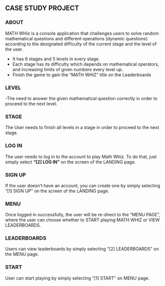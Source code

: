 ## CASE STUDY PROJECT

### ABOUT
MATH WHiz is a console application that challenges users to solve random mathematical questions and different operations (dynamic questions) according to the designated difficulty of the current stage and the level of the user.
- It has 6 stages and 5 levels in every stage.
- Each stage has its difficulty which depends on mathematical operators, and increasing limits of given numbers every level up.
- Finish the game to gain the “MATH WHIZ” title on the Leaderboards
    
    
### LEVEL
<p>-The need to answer the given mathematical question correctly in order to proceed to the next level.
    </p> 

<h3>STAGE</h3>
    </p> The User needs to finish all levels in a stage in order to proceed to the next stage.
    </p> 

<h3>LOG IN</h3>
    <p> The user needs to log in to the account to play Math Whiz. To do that, just simply select <b>“[2] LOG IN”</b> on the screen of the LANDING page.
    </p> 

<h3>SIGN UP</h3>
    <p>If the user doesn’t have an account, you can create one by simply selecting “[1] SIGN UP” on the screen of the LANDING page.
    </p> 

<h3>MENU</h3>
    <p> Once logged in successfully, the user will be re-direct to the “MENU PAGE”, where the user can choose whether to START playing MATH WHIZ or VIEW LEADERBOARDS.
    </p> 
<h3>LEADERBOARDS</h3> 
    <p> Users can view leaderboards by simply selecting
    “[2] LEADERBOARDS” on the MENU page.
    </p> 
<h3>START</h3> 
    <p>User can start playing by simply selecting “[1] START” on
    MENU page.
    </p>
</body>

